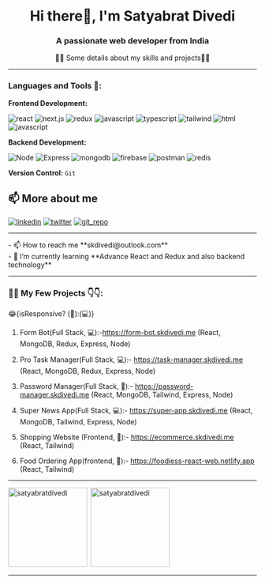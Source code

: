 <h1 align="center">Hi there👋, I'm Satyabrat Divedi</h1>
<h3 align="center">A passionate web developer from India</h3>
 <p align="center" >👨‍💻 Some details about my skills and projects👨‍💻</p>
 <hr/>
<h3 align="left">Languages and Tools 🔧:</h3>

**Frontend Development:**

![react](https://img.shields.io/badge/react-1DA1F2?style=for-the-badge&logo=react&logoColor=white)
![next.js](https://img.shields.io/badge/next.js-black?style=for-the-badge&logo=next.js&logoColor=white) 
![redux](https://img.shields.io/badge/redux-764abc?style=for-the-badge&logo=redux&logoColor=white)
![javascript](https://img.shields.io/badge/javascript-yellow?style=for-the-badge&logo=javascript&logoColor=white)
![typescript](https://img.shields.io/badge/typescript-blue?style=for-the-badge&logo=typescript&logoColor=white) 
![tailwind](https://img.shields.io/badge/tailwindcss-lightblue?style=for-the-badge&logo=tailwindcss&logoColor=white) 
![html](https://img.shields.io/badge/HTML-e34c26?style=for-the-badge&logo=html5&logoColor=white)
![javascript](https://img.shields.io/badge/CSS-264de4?style=for-the-badge&logo=css3&logoColor=white)

**Backend Development:** 

![Node](https://img.shields.io/badge/node.js-026e00?style=for-the-badge&logo=node.js&logoColor=white) 
![Express](https://img.shields.io/badge/express-white?style=for-the-badge&logo=express&logoColor=black) 
![mongodb](https://img.shields.io/badge/mongodb-00684A?style=for-the-badge&logo=mongodb&logoColor=white)
![firebase](https://img.shields.io/badge/firebase-yellow?style=for-the-badge&logo=firebase&logoColor=white)
![postman](https://img.shields.io/badge/postman-fc6b36?style=for-the-badge&logo=postman&logoColor=white)
![redis](https://img.shields.io/badge/redis-ff4438?style=for-the-badge&logo=redis&logoColor=white)

**Version Control:** `Git`

## 📫 More about me
[![linkedin](https://img.shields.io/badge/linkedin-0A66C2?style=for-the-badge&logo=linkedin&logoColor=white)](https://www.linkedin.com/in/satyabrat-divedi-a3555a183/)
[![twitter](https://img.shields.io/badge/twitter-1DA1F2?style=for-the-badge&logo=twitter&logoColor=white)](https://x.com/Satyabratd5605)
[![git_repo](https://img.shields.io/badge/git_repo-black?style=for-the-badge&logo=github&logoColor=white)](https://github.com/SatyabratDivedi?tab=repositories)


 <hr/>
- 📫 How to reach me **skdivedi@outlook.com** <br/>
- 🌱 I’m currently learning **Advance React and Redux and also backend technology**



 <hr></hr>

 <h3 align="left">👨‍💻 My Few Projects 👇👇:</h3> 
😂{isResponsive? (📱):(💻)}

1. Form Bot(Full Stack, 💻):-https://form-bot.skdivedi.me (React, MongoDB, Redux, Express, Node)

2. Pro Task Manager(Full Stack, 💻):- https://task-manager.skdivedi.me  (React, MongoDB, Redux, Express, Node)

3. Password Manager(Full Stack, 📱):- https://password-manager.skdivedi.me  (React, MongoDB, Tailwind, Express, Node)

4. Super News App(Full Stack, 💻):-  https://super-app.skdivedi.me (React, MongoDB, Tailwind, Express, Node)

5. Shopping Website (Frontend, 📱):- https://ecommerce.skdivedi.me  (React, Tailwind)

6. Food Ordering App(frontend, 📱):- https://foodiess-react-web.netlify.app (React, Tailwind)

<hr/>
      
      

<p><img height="160px" align="left" src="https://github-readme-stats.vercel.app/api/top-langs?username=satyabratdivedi&show_icons=true&locale=en&layout=compact" alt="satyabratdivedi" /></p>

<p>&nbsp;<img height="160px" src="https://github-readme-stats.vercel.app/api?username=satyabratdivedi&show_icons=true&locale=en" alt="satyabratdivedi" /></p>

  <hr></hr>
